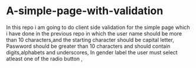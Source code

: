 # A-simple-page-with-validation
In this repo i am going to do client side validation for the simple page which  i have done in the previous repo in which the user name should be more than 10 characters,and the starting character should be capital letter,
Paswword should be greater than 10 characters and should contain digits,alphabets and underscores,
In gender label the user must select atleast one of the radio button ,

